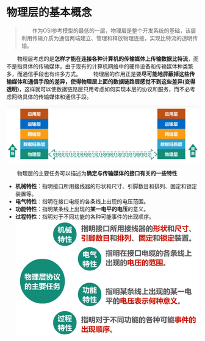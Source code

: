 # 物理层的基本概念

> &emsp;&emsp;作为OSI参考模型的最低的一层，物理层是整个开发系统的基础，该层利用传输介质为通信两端建立、管理和释放物理连接，实现比特流的透明传输。

&emsp;&emsp;物理层考虑的是**怎样才能在连接各种计算机的传输媒体上传输数据比特流**，而不是指具体的传输媒体。由于现有的计算机网络中的硬件设备和传输媒体种类繁多，而通信手段也有许多方式。
&emsp;&emsp;物理层的作用正是要**尽可能地屏蔽掉这些传输媒体和通信手段的差异，使得物理层上面的数据链路层感觉不到这些差异(变得透明)**，这样就可以使数据链路层只用考虑如何实现本层的协议和服务，而不必考虑网络具体的传输媒体和通信手段。

![](imags/1.png)

&emsp;&emsp;物理层的主要任务可以描述为**确定与传输媒体的接口有关的一些特性**

- **机械特性**：指明接口所用接线器的形状和尺寸、引脚数目和排列、固定和锁定装置等。
- **电气特性**：指明在接口电缆的各条线上出现的电压范围。
- **功能特性**：指明某条线上出现的**某一电平的电压**的意义。
- **过程特性**：指明对于不同功能的各种可能事件的出现顺序。
![](imags/2.png)
